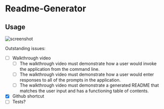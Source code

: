 # Readme-Generator


## Usage
![screenshot](./assets/readme-generator-walkthrough.gif)


Outstanding issues:
- [ ] Walkthrough video
    - [ ] The walkthrough video must demonstrate how a user would invoke the application from the command line.
    - [ ] The walkthrough video must demonstrate how a user would enter responses to all of the prompts in the application.
    - [ ] The walkthrough video must demonstrate a generated README that matches the user input and has a functioning table of contents.
- [x] Github shortcut
- [ ] Tests?